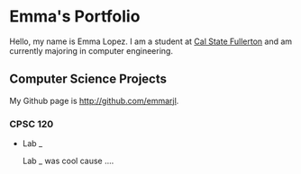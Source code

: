 # Emma's Portfolio

Hello, my name is Emma Lopez. I am a student at [Cal State Fullerton](http://www.fullerton.edu/) and am currently majoring in computer engineering. 

## Computer Science Projects

My Github page is http://github.com/emmarjl.

### CPSC 120

* Lab _

    Lab _ was cool cause ....